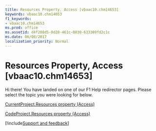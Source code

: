 ```yaml
---
title: Resources Property, Access [vbaac10.chm14653]
keywords: vbaac10.chm14653
f1_keywords:
- vbaac10.chm14653
ms.prod: office
ms.assetid: d4f208d5-0d28-461c-8830-633380fd2c1c
ms.date: 06/08/2017
localization_priority: Normal
---
```



# Resources Property, Access [vbaac10.chm14653]

Hi there! You have landed on one of our F1 Help redirector pages. Please select the topic you were looking for below.

[CurrentProject.Resources property (Access)](https://msdn.microsoft.com/library/2edc7258-77b3-5d09-22eb-1620d460f0f3%28Office.15%29.aspx)

[CodeProject.Resources property (Access)](https://msdn.microsoft.com/library/630b6b57-5f6d-bf9e-6026-3858d314d329%28Office.15%29.aspx)

[!include[Support and feedback](~/includes/feedback-boilerplate.md)]
